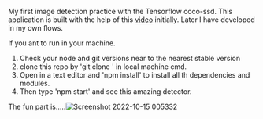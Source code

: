 My first image detection practice with the Tensorflow coco-ssd. This application is built with the help of this [video](https://youtu.be/uTdUUpfA83s) initially. Later I have developed in my own flows.

If you ant to run in your machine.

1. Check your node and git versions near to the nearest stable version
2. clone this repo by 'git clone <this page url>' in local machine cmd.
3. Open in a text editor and 'npm install' to install all th dependencies and modules.
4. Then type 'npm start' and see this amazing detector.

  
  The fun part is.....![Screenshot 2022-10-15 005332](https://user-images.githubusercontent.com/57715922/195931022-99b882c8-d085-4919-8df8-1fcfddacb493.png)

